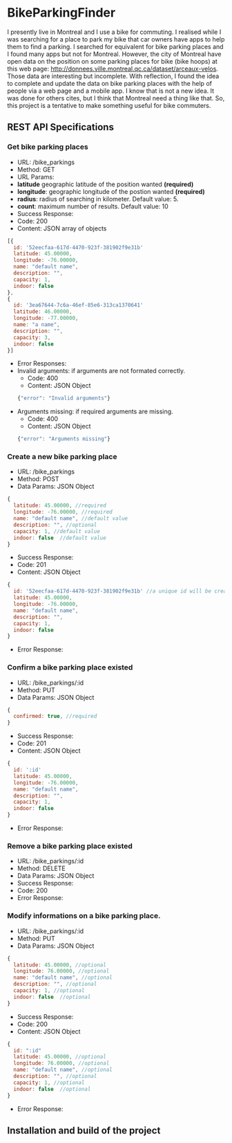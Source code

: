 # BikeParkingFinder

I presently live in Montreal and I use a bike for commuting. I realised while I was searching for a place to park my bike that car owners have apps to help them to find a parking. I searched for equivalent for bike parking places and I found many apps but not for Montreal. However, the city of Montreal have open data on the position on some parking places for bike (bike hoops) at this web page: http://donnees.ville.montreal.qc.ca/dataset/arceaux-velos. Those data are interesting but incomplete. With reflection, I found the idea to complete and update the data on bike parking places with the help of people via a web page and a mobile app. I know that is not a new idea. It was done for others cites, but I think that Montreal need a thing like that. So, this project is a tentative to make something useful for bike commuters.

## REST API Specifications

### Get bike parking places
* URL: /bike_parkings
* Method: GET
* URL Params:
 * **latitude** geographic latitude of the position wanted **(required)**
 * **longitude**: geographic longitude of the postion wanted **(required)**
 * **radius**: radius of searching in kilometer. Default value: 5.
 * **count**: maximum number of results. Default value: 10
* Success Response:
 * Code: 200
 * Content: JSON array of objects
 ```javascript
 [{
   id: '52eecfaa-617d-4470-923f-381902f9e31b'
   latitude: 45.00000,
   longitude: -76.00000,
   name: "default name",
   description: "",
   capacity: 1,   
   indoor: false  
 },
 {
   id: '3ea67644-7c6a-46ef-85e6-313ca1370641'
   latitude: 46.00000,
   longitude: -77.00000,
   name: "a name",
   description: "",
   capacity: 3,
   indoor: false  
 }]
 ```

* Error Responses:
 * Invalid arguments: if arguments are not formated correctly.
   * Code: 400
   * Content: JSON Object
   ```javascript
   {"error": "Invalid arguments"}
   ```
 * Arguments missing: if required arguments are missing.
   * Code: 400
   * Content: JSON Object
   ```javascript
   {"error": "Arguments missing"}
   ```   

### Create a new bike parking place
* URL: /bike_parkings
* Method: POST
* Data Params: JSON Object
```javascript
{
  latitude: 45.00000, //required
  longitude: -76.00000, //required
  name: "default name", //default value
  description: "", //optional
  capacity: 1, //default value
  indoor: false  //default value
}
```
* Success Response:
 * Code: 201
 * Content: JSON Object
 ```javascript
 {
   id: '52eecfaa-617d-4470-923f-381902f9e31b' //a unique id will be create
   latitude: 45.00000,
   longitude: -76.00000,
   name: "default name",
   description: "",
   capacity: 1,
   indoor: false  
 }
 ```
* Error Response:

### Confirm a bike parking place existed
* URL: /bike_parkings/:id
* Method: PUT
* Data Params: JSON Object
```javascript
{
  confirmed: true, //required
}
```
* Success Response:
 * Code: 201
 * Content: JSON Object
 ```javascript
 {
   id: ':id'
   latitude: 45.00000,
   longitude: -76.00000,
   name: "default name",
   description: "",
   capacity: 1,
   indoor: false  
 }
 ```
* Error Response:

### Remove a bike parking place existed
* URL: /bike_parkings/:id
* Method: DELETE
* Data Params: JSON Object
* Success Response:
 * Code: 200
* Error Response:

### Modify informations on a bike parking place.
* URL: /bike_parkings/:id
* Method: PUT
* Data Params: JSON Object
```javascript
{
  latitude: 45.00000, //optional
  longitude: 76.00000, //optional
  name: "default name", //optional
  description: "", //optional
  capacity: 1, //optional
  indoor: false  //optional
}
```
* Success Response:
 * Code: 200
 * Content: JSON Object
 ```javascript
 {
   id: ":id"
   latitude: 45.00000, //optional
   longitude: 76.00000, //optional
   name: "default name", //optional
   description: "", //optional
   capacity: 1, //optional
   indoor: false  //optional
 }
 ```
* Error Response:

## Installation and build of the project
